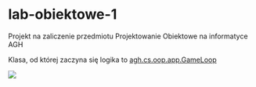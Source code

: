 # lab-obiektowe-1

Projekt na zaliczenie przedmiotu Projektowanie Obiektowe na informatyce AGH

Klasa, od której zaczyna się logika to <a href="https://github.com/Karkoon/lab-obiektowe-1/blob/project/src/main/java/agh/cs/oop/app/GameLoop.java"> agh.cs.oop.app.GameLoop<a/>

<img src="https://i.imgur.com/6dqhC3N.png"></img>
